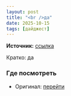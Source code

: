 ```yaml
---
layout: post
title: "<br />да"
date: 2025-10-15
tags: [дайджест]
---
```


**Источник:** [ссылка](https://t.me/fotostoki_ru_chat/32343)

Кратко: да

### Где посмотреть
- Оригинал: [перейти]({link})
